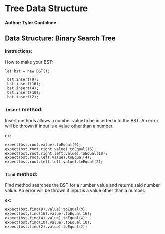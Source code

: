 # Tree Data Structure
#### Author: Tyler Confalone

## Data Structure: Binary Search Tree
#### Instructions:
 How to make your BST:
 ```
 let bst = new BST();

  bst.insert(9);
  bst.insert(16);
  bst.insert(4);
  bst.insert(10);
  bst.insert(2);
 ```
### `insert` method: 
Insert methods allows a number value to be inserted into the BST.  An error will be thrown if input is a value other than a number.

ex:
  ```
  expect(bst.root.value).toEqual(9);
  expect(bst.root.right.value).toEqual(16);
  expect(bst.root.right.left.value).toEqual(10);     
  expect(bst.root.left.value).toEqual(4);
  expect(bst.root.left.left.value).toEqual(2);
  ```

### `find` method:
Find method searches the BST for a number value and returns said number value.  An error will be thrown if input is a value other than a number.

ex:
```
expect(bst.find(9).value).toEqual(9);
expect(bst.find(16).value).toEqual(16);
expect(bst.find(4).value).toEqual(4);
expect(bst.find(10).value).toEqual(10);
expect(bst.find(2).value).toEqual(2);
```

